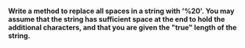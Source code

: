 #### Write a method to replace all spaces in a string with '%20'. You may assume that the string has sufficient space at the end to hold the additional characters, and that you are given the "true" length of the string. 